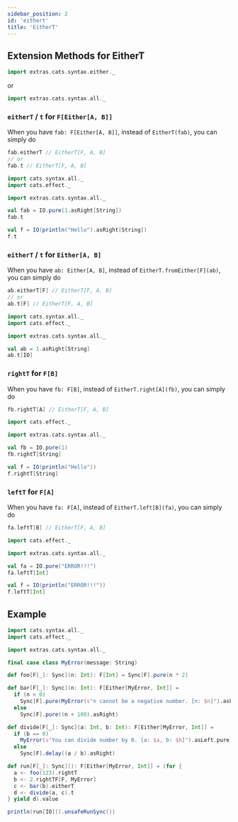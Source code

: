 ```yaml
---
sidebar_position: 2
id: 'eithert'
title: 'EitherT'
---
```


## Extension Methods for EitherT

```scala
import extras.cats.syntax.either._
```
or
```scala
import extras.cats.syntax.all._
```

### `eitherT` / `t` for `F[Either[A, B]]`
When you have `fab: F[Either[A, B]]`, instead of `EitherT(fab)`, you can simply do
```scala
fab.eitherT // EitherT[F, A, B]
// or
fab.t // EitherT[F, A, B]
```

```scala mdoc:reset-object
import cats.syntax.all._
import cats.effect._

import extras.cats.syntax.all._

val fab = IO.pure(1.asRight[String])
fab.t

val f = IO(println("Hello").asRight[String])
f.t
```


### `eitherT` / `t` for `Either[A, B]`
When you have `ab: Either[A, B]`, instead of `EitherT.fromEither[F](ab)`, you can simply do
```scala
ab.eitherT[F] // EitherT[F, A, B]
// or
ab.t[F] // EitherT[F, A, B]
```

```scala mdoc:reset-object
import cats.syntax.all._
import cats.effect._

import extras.cats.syntax.all._

val ab = 1.asRight[String]
ab.t[IO]
```


### `rightT` for `F[B]`
When you have `fb: F[B]`, instead of `EitherT.right[A](fb)`, you can simply do
```scala
fb.rightT[A] // EitherT[F, A, B]
```

```scala mdoc:reset-object
import cats.effect._

import extras.cats.syntax.all._

val fb = IO.pure(1)
fb.rightT[String]

val f = IO(println("Hello"))
f.rightT[String]
```


### `leftT` for `F[A]`
When you have `fa: F[A]`, instead of `EitherT.left[B](fa)`, you can simply do
```scala
fa.leftT[B] // EitherT[F, A, B]
```

```scala mdoc:reset-object
import cats.effect._

import extras.cats.syntax.all._

val fa = IO.pure("ERROR!!!")
fa.leftT[Int]

val f = IO(println("ERROR!!!"))
f.leftT[Int]
```


## Example

```scala mdoc:reset-object
import cats.syntax.all._
import cats.effect._

import extras.cats.syntax.all._

final case class MyError(message: String)

def foo[F[_]: Sync](n: Int): F[Int] = Sync[F].pure(n * 2)

def bar[F[_]: Sync](n: Int): F[Either[MyError, Int]] =
  if (n < 0)
    Sync[F].pure(MyError(s"n cannot be a negative number. [n: $n]").asLeft)
  else
    Sync[F].pure((n + 100).asRight)

def divide[F[_]: Sync](a: Int, b: Int): F[Either[MyError, Int]] =
  if (b == 0)
    MyError(s"You can divide number by 0. [a: $a, b: $b]").asLeft.pure[F]
  else
    Sync[F].delay((a / b).asRight)

def run[F[_]: Sync](): F[Either[MyError, Int]] = (for {
  a <- foo(123).rightT
  b <- 2.rightTF[F, MyError]
  c <- bar(b).eitherT
  d <- divide(a, c).t
} yield d).value

println(run[IO]().unsafeRunSync())

```
